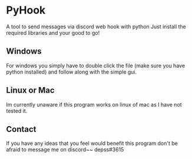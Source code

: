 # PyHook
A tool to send messages via discord web hook with python
Just install the required libraries and your good to go!

Windows
----------------------------------
For windows you simply have to double click the file (make sure you have python installed) and follow along with the simple gui.

Linux or Mac
----------------------------------
Im currently unaware if this program works on linux of mac as I have not tested it.

Contact
----------------------------------
If you have any ideas that you feel would benefit this program don't be afraid to message me on discord~~ depss#3615

